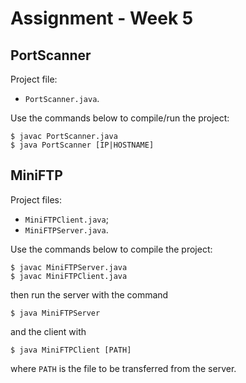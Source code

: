 Assignment - Week 5
===================

PortScanner
-----------

Project file:

 - `PortScanner.java`.


Use the commands below to compile/run the project:

    $ javac PortScanner.java
    $ java PortScanner [IP|HOSTNAME]


MiniFTP
-------

Project files:

 - `MiniFTPClient.java`;
 - `MiniFTPServer.java`.


Use the commands below to compile the project:

    $ javac MiniFTPServer.java
    $ javac MiniFTPClient.java

then run the server with the command

    $ java MiniFTPServer

and the client with

    $ java MiniFTPClient [PATH]

where `PATH` is the file to be transferred from the server.


